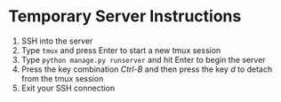 # Temporary Server Instructions

1. SSH into the server
2. Type `tmux` and press Enter to start a new tmux session
3. Type `python manage.py runserver` and hit Enter to begin the server
4. Press the key combination *Ctrl-B* and then press the key *d* to detach from the tmux session
5. Exit your SSH connection
